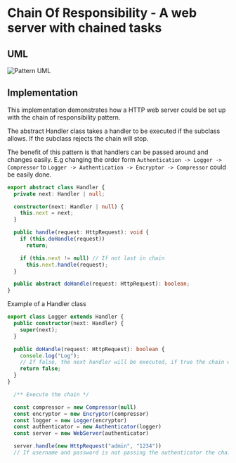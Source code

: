 # Chain Of Responsibility - A web server with chained tasks

## UML

![Pattern UML](./img/example.png)

## Implementation

This implementation demonstrates how a HTTP web server could be set up with the chain of responsibility pattern. 

The abstract Handler class takes a handler to be executed if the subclass allows. If the subclass rejects the chain will stop. 

The benefit of this pattern is that handlers can be passed around and changes easily. E.g changing the order form ``Authentication -> Logger -> Compressor`` to ``Logger -> Authentication -> Encryptor -> Compressor`` could be easily done. 

```ts
export abstract class Handler {
  private next: Handler | null;

  constructor(next: Handler | null) {
    this.next = next;
  }

  public handle(request: HttpRequest): void {
    if (this.doHandle(request))
      return;

    if (this.next != null) // If not last in chain
      this.next.handle(request);
  }

  public abstract doHandle(request: HttpRequest): boolean;
}
```

Example of a Handler class

```ts
export class Logger extends Handler {
  public constructor(next: Handler) {
    super(next);
  }

  public doHandle(request: HttpRequest): boolean {
    console.log("Log");
    // If false, the next handler will be executed, if true the chain will brake
    return false;
  }
}
```

```ts
  /** Execute the chain */

  const compressor = new Compressor(null) 
  const encryptor = new Encryptor(compressor) 
  const logger = new Logger(encryptor) 
  const authenticator = new Authenticator(logger) 
  const server = new WebServer(authenticator) 

  server.handle(new HttpRequest("admin", "1234")) 
  // If username and password is not passing the authenticator the chain will stop immediately. 
```


